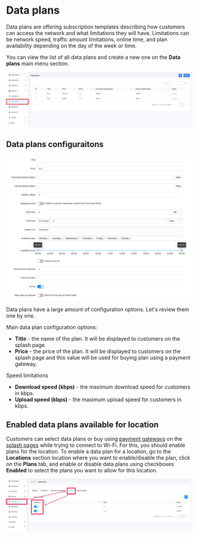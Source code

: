 # Data plans

Data plans are offering subscription templates describing how customers can access the network and what limitations they will have.
Limitations can be network speed, traffic amount limitations, online time, and plan availability depending on the day of the week or time.

You can view the list of all data plans and create a new one on the **Data plans** main menu section.

![Data plans](images/data-plans-section.png)

## Data plans configuraitons

![Data plan configs](images/data-plan-configs.png)

Data plans have a large amount of configuration options. Let's review them one by one.

Main data plan configuration options:

* **Title** - the name of the plan. It will be displayed to customers on the splash page.
* **Price** - the price of the plan. It will be displayed to customers on the splash page and this value will be used for buying plan using a payment gateway.

Speed limitations

* **Download speed (kbps)** - the maximum download speed for customers in kbps.
* **Upload speed (kbps)** - the maximum upload speed for customers in kbps.

## Enabled data plans available for location

Customers can select data plans or buy using [payment gateways](/todo) on the [splash pages](/todo) while trying to connect to Wi-Fi. For this, you should enable plans for the location.
To enable a data plan for a location, go to the **Locations** section location where you want to enable/disable the plan, click on the **Plans** tab, and enable or disable data plans using checkboxes **Enabled** to select the plans you want to allow for this location.

![Select plans for locations](images/select-plans-for-locations.png)